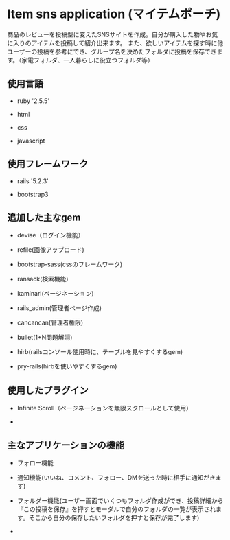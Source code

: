 # Item sns application (マイテムポーチ)

商品のレビューを投稿型に変えたSNSサイトを作成。自分が購入した物やお気に入りのアイテムを投稿して紹介出来ます。
また、欲しいアイテムを探す時に他ユーザーの投稿を参考にでき、グループ名を決めたフォルダに投稿を保存できます。（家電フォルダ、一人暮らしに役立つフォルダ等）

## 使用言語
* ruby '2.5.5'

* html

* css

* javascript

## 使用フレームワーク
* rails '5.2.3'

* bootstrap3

## 追加した主なgem
* devise（ログイン機能）

* refile(画像アップロード)

* bootstrap-sass(cssのフレームワーク)

* ransack(検索機能)

* kaminari(ページネーション)

* rails_admin(管理者ページ作成)

* cancancan(管理者権限)

* bullet(1+N問題解消)
* hirb(railsコンソール使用時に、テーブルを見やすくするgem)
* pry-rails(hirbを使いやすくするgem)

## 使用したプラグイン
* Infinite Scroll（ページネーションを無限スクロールとして使用）

* 

## 主なアプリケーションの機能
* フォロー機能

* 通知機能(いいね、コメント、フォロー、DMを送った時に相手に通知がきます)

* フォルダー機能(ユーザー画面でいくつもフォルダ作成ができ、投稿詳細から『この投稿を保存』を押すとモーダルで自分のフォルダの一覧が表示されます。そこから自分の保存したいフォルダを押すと保存が完了します)

* 
